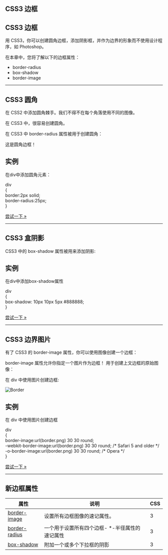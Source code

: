 ## CSS3 边框

## CSS3 边框

用 CSS3，你可以创建圆角边框，添加阴影框，并作为边界的形象而不使用设计程序，如 Photoshop。

在本章中，您将了解以下的边框属性：

+   border-radius
+   box-shadow
+   border-image

* * *

## CSS3 圆角

在 CSS2 中添加圆角棘手。我们不得不在每个角落使用不同的图像。

在 CSS3 中，很容易创建圆角。

在 CSS3 中 border-radius 属性被用于创建圆角：

这是圆角边框！

  

## 实例

在div中添加圆角元素：

div  
{  
border:2px solid;  
border-radius:25px;  
}

[尝试一下 »](https://www.runoob.com/try/try.php?filename=trycss3_border-radius)

  

* * *

## CSS3 盒阴影

CSS3 中的 box-shadow 属性被用来添加阴影:

  

## 实例

在div中添加box-shadow属性

div  
{  
box-shadow: 10px 10px 5px #888888;  
}

[尝试一下 »](https://www.runoob.com/try/try.php?filename=trycss3_box-shadow)

  

* * *

## CSS3 边界图片

有了 CSS3 的 border-image 属性，你可以使用图像创建一个边框：

border-image 属性允许你指定一个图片作为边框！ 用于创建上文边框的原始图像：

在 div 中使用图片创建边框:

![Border](https://www.runoob.com/images/border.png)

## 实例

在 div 中使用图片创建边框

div  
{  
border-image:url(border.png) 30 30 round;  
\-webkit-border-image:url(border.png) 30 30 round; /\* Safari 5 and older \*/  
\-o-border-image:url(border.png) 30 30 round; /\* Opera \*/  
}

[尝试一下 »](https://www.runoob.com/try/try.php?filename=trycss3_border-image)

  

* * *

## 新边框属性

| 属性                                                         | 说明                                            | CSS  |
| ------------------------------------------------------------ | ----------------------------------------------- | ---- |
| [border-image](https://www.runoob.com/cssref/css3-pr-border-image.html) | 设置所有边框图像的速记属性。                    | 3    |
| [border-radius](https://www.runoob.com/cssref/css3-pr-border-radius.html) | 一个用于设置所有四个边框- \*-半径属性的速记属性 | 3    |
| [box-shadow](https://www.runoob.com/cssref/css3-pr-box-shadow.html) | 附加一个或多个下拉框的阴影                      | 3    |